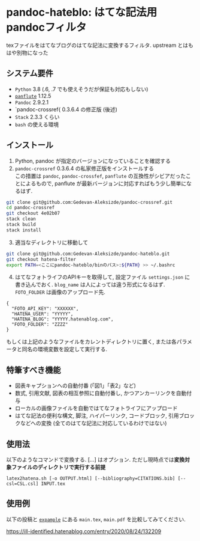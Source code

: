 # pandoc-hateblo: はてな記法用pandocフィルタ

texファイルをはてなブログのはてな記法に変換するフィルタ. upstream とはもはや別物になった

## システム要件

- `Python` 3.8 (.6, .7 でも使えそうだが保証も対応もしない)
- [`panflute`](http://scorreia.com/software/panflute/) 1.12.5
- `Pandoc` 2.9.2.1
- `pandoc-crossref{ 0.3.6.4 の修正版 (後述)
- `Stack` 2.3.3 くらい
- `bash` の使える環境

## インストール

1. Python, pandoc が指定のバージョンになっていることを確認する
2. `pandoc-crossref` 0.3.6.4 の私家修正版をインストールする  
この措置は `pandoc`, `pandoc-crossfef`, `panflute` の互換性がシビアだったことによるもので, panflute が最新バージョンに対応すればもう少し簡単になるはず.

```sh
git clone git@github.com:Gedevan-Aleksizde/pandoc-crossref.git
cd pandoc-crossref
git checkout 4e02b07
stack clean
stack build
stack install
```

3. 適当なディレクトリに移動して

```sh
git clone git@github.com:Gedevan-Aleksizde/pandoc-hateblo.git
git checkout hatena-filter
export PATH=<ここにpandoc-hateblo/binのパス>:${PATH} >> ~/.bashrc
```

4. はてなフォトライフのAPIキーを取得して, 設定ファイル `settings.json` に書き込んでおく. `blog_name` は人によっては違う形式になるはず. `FOTO_FOLDER` は画像のアップロード先.

```
{
  "FOTO_API_KEY": "XXXXXX",
  "HATENA_USER": "YYYYY",
  "HATENA_BLOG": "YYYYY.hatenablog.com",
  "FOTO_FOLDER": "ZZZZ"
}
```

もしくは上記のようなファイルをカレントディレクトリに置く, または各パラメータと同名の環境変数を設定して実行する.


## 特筆すべき機能

* 図表キャプションへの自動付番 (「図1」「表2」など)
* 数式, 引用文献, 図表の相互参照に自動付番し, かつアンカーリンクを自動付与
* ローカルの画像ファイルを自動ではてなフォトライフにアップロード
* はてな記法の便利な構文, 脚注, ハイパーリンク, コードブロック, 引用ブロックなどへの変換 (全てのはてな記法に対応しているわけではない)

## 使用法

以下のようなコマンドで変換する. [...] はオプション. ただし現時点では**変換対象ファイルのディレクトリで実行する前提**

```
latex2hatena.sh [-o OUTPUT.html] [--bibliography=CITATIONS.bib] [--csl=CSL.csl] INPUT.tex
```


## 使用例

以下の投稿と [`expample`](example/) にある `main.tex`, `main.pdf` を比較してみてください.

https://ill-identified.hatenablog.com/entry/2020/08/24/132209

